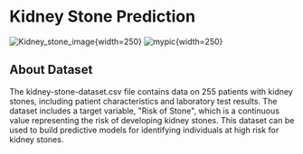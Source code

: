 # Kidney Stone Prediction
![Kidney_stone_image](https://www.genengnews.com/wp-content/uploads/2018/08/Jan3_2018_BruceBlausen_KidneyStones1806820794-1068x808.png){width=250}
![mypic](mypic.png){width=250}
## About Dataset

The kidney-stone-dataset.csv file contains data on 255 patients with kidney stones, including patient characteristics and laboratory test results. The dataset includes a target variable, "Risk of Stone", which is a continuous value representing the risk of developing kidney stones. This dataset can be used to build predictive models for identifying individuals at high risk for kidney stones.
